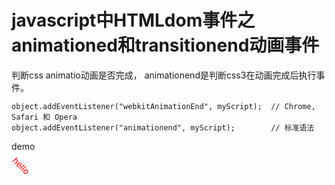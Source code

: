 # javascript中HTMLdom事件之animationed和transitionend动画事件
判断css animatio动画是否完成， animationend是判断css3在动画完成后执行事件。

```
object.addEventListener("webkitAnimationEnd", myScript);  // Chrome, Safari 和 Opera
object.addEventListener("animationend", myScript);        // 标准语法
```
demo
<div style="color:#ff0000;transform:rotate(45deg);transition: .5s;display:inline-block">hello</div>


